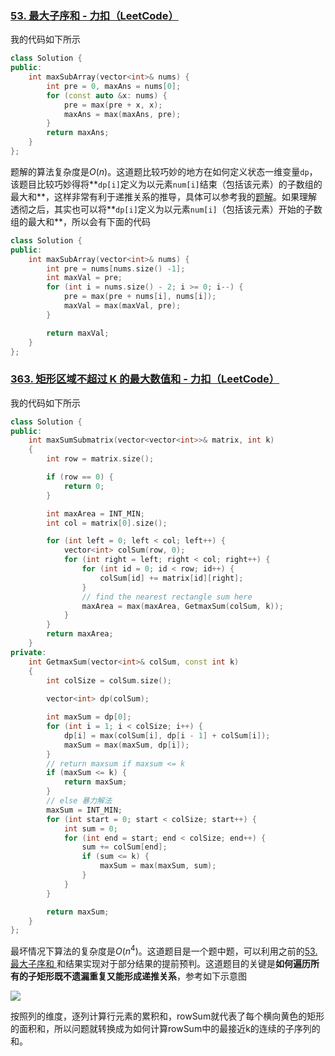 
### [53. 最大子序和 - 力扣（LeetCode）](https://leetcode-cn.com/problems/maximum-subarray/)

我的代码如下所示

```cpp
class Solution {
public:
    int maxSubArray(vector<int>& nums) {
        int pre = 0, maxAns = nums[0];
        for (const auto &x: nums) {
            pre = max(pre + x, x);
            maxAns = max(maxAns, pre);
        }
        return maxAns;
    }
};
```

题解的算法复杂度是$O(n)$。这道题比较巧妙的地方在如何定义状态一维变量`dp`，该题目比较巧妙得将**`dp[i]`定义为以元素`num[i]`结束（包括该元素）的子数组的最大和**，这样非常有利于递推关系的推导，具体可以参考我的[题解](https://leetcode-cn.com/problems/maximum-subarray/solution/rong-yi-li-jie-de-dong-tai-gui-hua-si-lu-by-bugxch/)。如果理解透彻之后，其实也可以将**`dp[i]`定义为以元素`num[i]`（包括该元素）开始的子数组的最大和**，所以会有下面的代码

```cpp
class Solution {
public:
    int maxSubArray(vector<int>& nums) {
        int pre = nums[nums.size() -1];
        int maxVal = pre;
        for (int i = nums.size() - 2; i >= 0; i--) {
            pre = max(pre + nums[i], nums[i]);
            maxVal = max(maxVal, pre);
        }

        return maxVal;
    }
};
```

### [363. 矩形区域不超过 K 的最大数值和 - 力扣（LeetCode）](https://leetcode-cn.com/problems/max-sum-of-rectangle-no-larger-than-k/)

我的代码如下所示

```cpp
class Solution {
public:
    int maxSumSubmatrix(vector<vector<int>>& matrix, int k) 
    {
        int row = matrix.size();

        if (row == 0) {
            return 0;
        }

        int maxArea = INT_MIN;
        int col = matrix[0].size();

        for (int left = 0; left < col; left++) {
            vector<int> colSum(row, 0);
            for (int right = left; right < col; right++) {
                for (int id = 0; id < row; id++) {
                    colSum[id] += matrix[id][right];
                }
                // find the nearest rectangle sum here
                maxArea = max(maxArea, GetmaxSum(colSum, k));
            }		
        }
        return maxArea;
    }
private:
    int GetmaxSum(vector<int>& colSum, const int k)
    {
        int colSize = colSum.size();
       
        vector<int> dp(colSum);

        int maxSum = dp[0];
        for (int i = 1; i < colSize; i++) {
            dp[i] = max(colSum[i], dp[i - 1] + colSum[i]);
            maxSum = max(maxSum, dp[i]);
        }
		// return maxsum if maxsum <= k
        if (maxSum <= k) {
            return maxSum;
        }
		// else 暴力解法
        maxSum = INT_MIN;
        for (int start = 0; start < colSize; start++) {
            int sum = 0;
            for (int end = start; end < colSize; end++) {
                sum += colSum[end];
                if (sum <= k) {
                    maxSum = max(maxSum, sum);
                }
            }
        }

        return maxSum;
    }
};
```

最坏情况下算法的复杂度是$O(n^4)$。这道题目是一个题中题，可以利用之前的[53. 最大子序和 ](https://leetcode-cn.com/problems/maximum-subarray/)和结果实现对于部分结果的提前预判。这道题目的关键是**如何遍历所有的子矩形既不遗漏重复又能形成递推关系**，参考如下示意图

![](https://pic.leetcode-cn.com/13fb1fcc1203665fe1c4ccc6221cef7e01921fe614b0e6b22a81a70eca4e79aa-image.png)

按照列的维度，逐列计算行元素的累积和，rowSum就代表了每个横向黄色的矩形的面积和，所以问题就转换成为如何计算rowSum中的最接近k的连续的子序列的和。